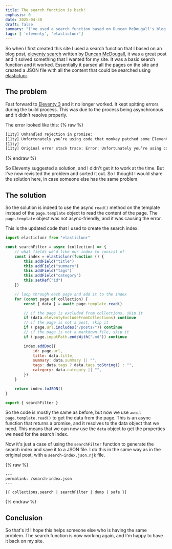 ```yaml
---
title: The search function is back!
emphasis: 0
date: 2025-04-30
draft: false
summary: "I've used a search function based on Duncan McDougall's blog post, but it stopped working with Eleventy 3. This blog post describes how I fixed it, and I hope I can give something back for something that really helped me."
tags: [ 'eleventy', 'elasticlunr']
---
```


So when I first created this site I used a search function that I based on an blog post, [eleventy search](https://www.belter.io/eleventy-search/) written by [Duncan McDougall](https://www.belter.io/), it was a great post and it solved something that I wanted for my site. It was a basic search function and it worked. Essentially it parsed all the pages on the site and created a JSON file with all the content that could be searched using [elasticlunr](http://elasticlunr.com/).

## The problem

Fast forward to [Eleventy 3](https://www.11ty.dev/) and it no longer worked. It kept spitting errors during the build process. This was due to the process being asynchronous and it didn't resolve properly.

The error looked like this:
{% raw %}
```bash
[11ty] Unhandled rejection in promise:
[11ty] Unfortunately you’re using code that monkey patched some Eleventy internals and it isn’t async-friendly. Change your code to use the async `read()` method on the template instead!
[11ty]
[11ty] Original error stack trace: Error: Unfortunately you’re using code that monkey patched some Eleventy internals and it isn’t async-friendly. Change your code to use the async `read()` method on the template instead!
```
{% endraw %}

So Eleventy suggested a solution, and I didn't get it to work at the time. But I've now revisited the problem and sorted it out. So I thought I would share the solution here, in case someone else has the same problem.

## The solution

So the solution is indeed to use the async `read()` method on the template instead of the `page.template` object to read the content of the page. The `page.template` object was not async-friendly, and it was causing the error.

This is the updated code that I used to create the search index:

```javascript
import elasticlunr from "elasticlunr"

const searchFilter = async (collection) => {
    // what fields we'd like our index to consist of
    const index = elasticlunr(function () {
        this.addField("title")
        this.addField("summary")
        this.addField("tags")
        this.addField("category")
        this.setRef("id")
    })

    // loop through each page and add it to the index
    for (const page of collection) {
        const { data } = await page.template.read()

        // if the page is excluded from collections, skip it
        if (data.eleventyExcludeFromCollections) continue
        // if the page is not a post, skip it
        if (!page.url.includes("/posts/")) continue
        // if the page is not a markdown file, skip it
        if (!page.inputPath.endsWith(".md")) continue

        index.addDoc({
            id: page.url,
            title: data.title,
            summary: data.summary || "",
            tags: data.tags ? data.tags.toString() : "",
            category: data.category || "",
        })
    }

    return index.toJSON()
}

export { searchFilter }
```

So the code is mostly the same as before, but now we use `await page.template.read()` to get the data from the page. This is an async function that returns a promise, and it resolves to the data object that we need.
This means that we can now use the `data` object to get the properties we need for the search index.

Now it's just a case of using the `searchFilter` function to generate the search index and save it to a JSON file. I do this in the same way as in the original post, with a `search-index.json.njk` file.

{% raw %}
```njk
---
permalink: /search-index.json
---

{{ collections.search | searchFilter | dump | safe }}
```
{% endraw %}

## Conclusion

So that's it! I hope this helps someone else who is having the same problem. The search function is now working again, and I'm happy to have it back on my site.